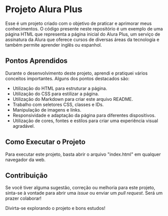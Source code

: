 # Projeto Alura Plus

Esse é um projeto criado com o objetivo de praticar e aprimorar meus conhecimentos. O código presente neste repositório é um exemplo de uma página HTML que representa a página inicial do Alura Plus, um serviço de assinatura da Alura que oferece cursos de diversas áreas da tecnologia e também permite aprender inglês ou espanhol.

## Pontos Aprendidos

Durante o desenvolvimento deste projeto, aprendi e pratiquei vários conceitos importantes. Alguns dos pontos destacados são:

- Utilização do HTML para estruturar a página.
- Utilização do CSS para estilizar a página.
- Utilização do Markdown para criar este arquivo README.
- Trabalho com seletores CSS, classes e IDs.
- Manipulação de imagens e links.
- Responsividade e adaptação da página para diferentes dispositivos.
- Utilização de cores, fontes e estilos para criar uma experiência visual agradável.

## Como Executar o Projeto

Para executar este projeto, basta abrir o arquivo "index.html" em qualquer navegador da web.

## Contribuição

Se você tiver alguma sugestão, correção ou melhoria para este projeto, sinta-se à vontade para abrir uma *issue* ou enviar um *pull request*. Será um prazer colaborar!

Divirta-se explorando o projeto e bons estudos!
